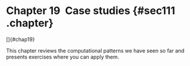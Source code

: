 ﻿Chapter 19  Case studies {#sec111 .chapter}
========================

[]{#chap19}

This chapter reviews the computational patterns we have seen so far and
presents exercises where you can apply them.

